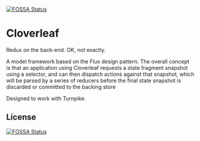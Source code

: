 [![FOSSA Status](https://app.fossa.io/api/projects/git%2Bgithub.com%2Fjay-depot%2Fcloverleaf.svg?type=shield)](https://app.fossa.io/projects/git%2Bgithub.com%2Fjay-depot%2Fcloverleaf?ref=badge_shield)

Cloverleaf
==========

Redux on the back-end. OK, not exactly.

A model framework based on the Flux design pattern. The overall concept is that an application using
Cloverleaf requests a state fragment snapshot using a selector, and can then dispatch actions against
that snapshot, which will be parsed by a series of reducers before the final state snapshot is 
discarded or committed to the backing store

Designed to work with Turnpike.


## License
[![FOSSA Status](https://app.fossa.io/api/projects/git%2Bgithub.com%2Fjay-depot%2Fcloverleaf.svg?type=large)](https://app.fossa.io/projects/git%2Bgithub.com%2Fjay-depot%2Fcloverleaf?ref=badge_large)